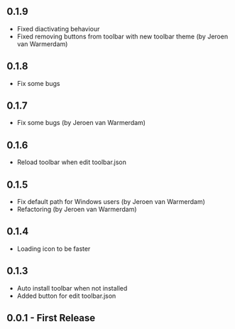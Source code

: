 ## 0.1.9
- Fixed diactivating behaviour
- Fixed removing buttons from toolbar with new toolbar theme (by Jeroen van Warmerdam)

## 0.1.8
- Fix some bugs

## 0.1.7
- Fix some bugs (by Jeroen van Warmerdam)

## 0.1.6
- Reload toolbar when edit toolbar.json

## 0.1.5
- Fix default path for Windows users (by Jeroen van Warmerdam)
- Refactoring (by Jeroen van Warmerdam)

## 0.1.4
- Loading icon to be faster

## 0.1.3
- Auto install toolbar when not installed
- Added button for edit toolbar.json

## 0.0.1 - First Release
